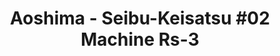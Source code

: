 ---
layout: product
title: "Aoshima - Seibu-Keisatsu #02 Machine Rs-3"
price: "TBA" 
desc: "N/A"
img_path: "/assets/img/AO15186.webp"
brand: "N/A"
available: false
special_offer: false
new: false
soon: false
cat: "010000"
subcat: "013700"
subsubcat: "0N/A"
sifra: "AO15186"
popular: false
---